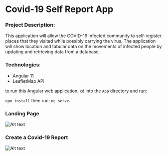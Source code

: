 # Covid-19 Self Report App

### Project Description:

This application will allow the COVID-19 infected community to self-register places that they visited while possibly carrying the virus. The application will show location and tabular data on the movements of infected people by updating and retrieving data from a database.

### Technologies:

- Angular 11
- LeafletMap API

to run this Angular web application, `cd` into the `App` directory and run:

`npm install` then run: `ng serve`.

### Landing Page

![Alt text](./readMePictures/p1.jpg?raw=true 'Title')

### Create a Covid-19 Report

![Alt text](./readMePictures/p2.jpg?raw=true 'Title')
